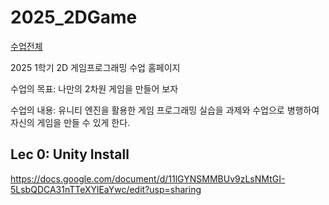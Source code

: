 # 2025_2DGame

[수업전체](https://github.com/dknife/dknife.github.io/wiki/Lecture_Homepage)

2025 1학기 2D 게임프로그래밍 수업 홈페이지

수업의 목표: 나만의 2차원 게임을 만들어 보자

수업의 내용: 유니티 엔진을 활용한 게임 프로그래밍 실습을 과제와 수업으로 병행하여 자신의 게임을 만들 수 있게 한다.

## Lec 0: Unity Install

https://docs.google.com/document/d/11lGYNSMMBUv9zLsNMtGI-5LsbQDCA31nTTeXYlEaYwc/edit?usp=sharing
